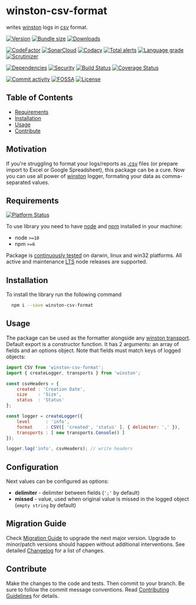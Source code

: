 # winston-csv-format
writes [winston][w-main] logs in [csv][csv] format.

[![Version][badge-vers]][npm]
[![Bundle size][npm-size-badge]][npm-size-url]
[![Downloads][npm-downloads-badge]][npm]

[![CodeFactor][codefactor-badge]][codefactor-url]
[![SonarCloud][sonarcloud-badge]][sonarcloud-url]
[![Codacy][codacy-badge]][codacy-url]
[![Total alerts][lgtm-alerts-badge]][lgtm-alerts-url]
[![Language grade][lgtm-lg-badge]][lgtm-lg-url]
[![Scrutinizer][scrutinizer-badge]][scrutinizer-url]

[![Dependencies][badge-deps]][npm]
[![Security][snyk-badge]][snyk-url]
[![Build Status][tests-badge]][tests-url]
[![Coverage Status][badge-coverage]][url-coverage]

[![Commit activity][commit-activity-badge]][github]
[![FOSSA][fossa-badge]][fossa-url]
[![License][badge-lic]][github]

## Table of Contents
  - [Requirements](#requirements)
  - [Installation](#installation)
  - [Usage](#usage)
  - [Contribute](#contribute)

## Motivation
If you're struggling to format your logs/reports as [.csv][csv] files (or prepare import to Excel or Google Spreadsheet), this package can be a cure. Now you can use all power of [winston][w-main] logger, formating your data as comma-separated values.

## Requirements
[![Platform Status][node-ver-test-badge]][node-ver-test-url]

To use library you need to have [node](https://nodejs.org) and [npm](https://www.npmjs.com) installed in your machine:

* node `>=10`
* npm `>=6`

Package is [continuously tested][node-ver-test-url] on darwin, linux and win32 platforms. All active and maintenance [LTS](https://nodejs.org/en/about/releases/) node releases are supported.

## Installation

To install the library run the following command

```bash
  npm i --save winston-csv-format
```

## Usage
The package can be used as the formatter alongside any [winston transport][w-transports]. Default export is a constructor function. It has 2 arguments: an array of fields and an options object. Note that fields must match keys of logged objects:

```javascript
import CSV from 'winston-csv-format';
import { createLogger, transports } from 'winston';

const csvHeaders = {
    created : 'Creation Date',
    size    : 'Size',
    status  : 'Status'
};

const logger = createLogger({
    level      : 'info',
    format     : CSV([ 'created', 'status' ], { delimiter: ',' }),
    transports : [ new transports.Console() ]
});

logger.log('info', csvHeaders); // write headers

```
## Configuration
Next values can be configured as options:
* **delimiter** - delimiter between fields (```';'``` by default)
* **missed** - value, used when original value is missed in the logged object (```empty string``` by default)

[w-main]: https://github.com/winstonjs/winston
[w-transports]: https://github.com/winstonjs/winston/blob/master/docs/transports.md
[csv]: https://en.wikipedia.org/wiki/Comma-separated_values

## Migration Guide

Check [Migration Guide](./MIGRATION.md) to upgrade the next major version. Upgrade to minor/patch versions should happen without additional interventions. See detailed [Changelog](./CHANGELOG.md) for a list of changes.
## Contribute

Make the changes to the code and tests. Then commit to your branch. Be sure to follow the commit message conventions. Read [Contributing Guidelines](.github/CONTRIBUTING.md) for details.

[npm]: https://www.npmjs.com/package/winston-csv-format
[github]: https://github.com/pustovitDmytro/winston-csv-format
[coveralls]: https://coveralls.io/github/pustovitDmytro/winston-csv-format?branch=master
[badge-deps]: https://img.shields.io/librariesio/release/npm/winston-csv-format.svg
[badge-vuln]: https://img.shields.io/snyk/vulnerabilities/npm/winston-csv-format.svg?style=popout
[badge-vers]: https://img.shields.io/npm/v/winston-csv-format.svg
[badge-lic]: https://img.shields.io/github/license/pustovitDmytro/winston-csv-format.svg
[badge-coverage]: https://coveralls.io/repos/github/pustovitDmytro/winston-csv-format/badge.svg?branch=master
[url-coverage]: https://coveralls.io/github/pustovitDmytro/winston-csv-format?branch=master

[snyk-badge]: https://snyk-widget.herokuapp.com/badge/npm/winston-csv-format/badge.svg
[snyk-url]: https://snyk.io/advisor/npm-package/winston-csv-format

[tests-badge]: https://img.shields.io/circleci/build/github/pustovitDmytro/winston-csv-format
[tests-url]: https://app.circleci.com/pipelines/github/pustovitDmytro/winston-csv-format

[codefactor-badge]: https://www.codefactor.io/repository/github/pustovitdmytro/winston-csv-format/badge
[codefactor-url]: https://www.codefactor.io/repository/github/pustovitdmytro/winston-csv-format

[commit-activity-badge]: https://img.shields.io/github/commit-activity/m/pustovitDmytro/winston-csv-format

[scrutinizer-badge]: https://scrutinizer-ci.com/g/pustovitDmytro/winston-csv-format/badges/quality-score.png?b=master
[scrutinizer-url]: https://scrutinizer-ci.com/g/pustovitDmytro/winston-csv-format/?branch=master

[lgtm-lg-badge]: https://img.shields.io/lgtm/grade/javascript/g/pustovitDmytro/winston-csv-format.svg?logo=lgtm&logoWidth=18
[lgtm-lg-url]: https://lgtm.com/projects/g/pustovitDmytro/winston-csv-format/context:javascript

[lgtm-alerts-badge]: https://img.shields.io/lgtm/alerts/g/pustovitDmytro/winston-csv-format.svg?logo=lgtm&logoWidth=18
[lgtm-alerts-url]: https://lgtm.com/projects/g/pustovitDmytro/winston-csv-format/alerts/

[codacy-badge]: https://app.codacy.com/project/badge/Grade/52f29d5fc1a447349a4ee5ce75857322
[codacy-url]: https://www.codacy.com/gh/pustovitDmytro/winston-csv-format/dashboard?utm_source=github.com&amp;utm_medium=referral&amp;utm_content=pustovitDmytro/winston-csv-format&amp;utm_campaign=Badge_Grade

[sonarcloud-badge]: https://sonarcloud.io/api/project_badges/measure?project=pustovitDmytro_winston-csv-format&metric=alert_status
[sonarcloud-url]: https://sonarcloud.io/dashboard?id=pustovitDmytro_winston-csv-format

[npm-downloads-badge]: https://img.shields.io/npm/dw/winston-csv-format
[npm-size-badge]: https://img.shields.io/bundlephobia/min/winston-csv-format
[npm-size-url]: https://bundlephobia.com/result?p=winston-csv-format

[node-ver-test-badge]: https://github.com/pustovitDmytro/winston-csv-format/actions/workflows/npt.yml/badge.svg?branch=master
[node-ver-test-url]: https://github.com/pustovitDmytro/winston-csv-format/actions?query=workflow%3A%22Node.js+versions%22

[fossa-badge]: https://app.fossa.com/api/projects/custom%2B24828%2Fwinston-csv-format.svg?type=shield
[fossa-url]: https://app.fossa.com/projects/custom%2B24828%2Fwinston-csv-format?ref=badge_shield